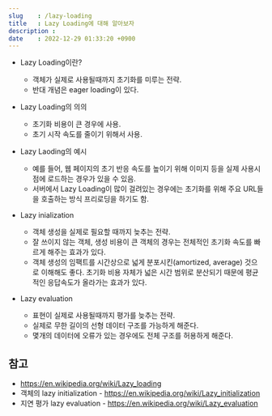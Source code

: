 ```yaml
---
slug    : /lazy-loading
title   : Lazy Loading에 대해 알아보자
description : 
date    : 2022-12-29 01:33:20 +0900
---
```


- Lazy Loading이란?
  - 객체가 실제로 사용될때까지 초기화를 미루는 전략. 
  - 반대 개념은 eager loading이 있다.
- Lazy Loading의 의의
  - 초기화 비용이 큰 경우에 사용. 
  - 초기 시작 속도를 줄이기 위해서 사용. 
- Lazy Laoding의 예시
  - 예를 들어, 웹 페이지의 초기 반응 속도를 높이기 위해 이미지 등을 실제 사용시점에 로드하는 경우가 있을 수 있음. 
  - 서버에서 Lazy Loading이 많이 걸려있는 경우에는 초기화를 위해 주요 URL들을 호출하는 방식 프리로딩을 하기도 함. 

- Lazy inialization 
  - 객체 생성을 실제로 필요할 때까지 늦추는 전략.
  - 잘 쓰이지 않는 객체, 생성 비용이 큰 객체의 경우는 전체적인 초기화 속도를 빠르게 해주는 효과가 있다. 
  - 객체 생성의 임팩트를 시간상으로 넓게 분포시킨(amortized, average) 것으로 이해해도 좋다. 초기화 비용 자체가 넓은 시간 범위로 분산되기 때문에 평균적인 응답속도가 올라가는 효과가 있다. 

- Lazy evaluation 
  - 표현이 실제로 사용될때까지 평가를 늦추는 전략. 
  - 실제로 무한 길이의 선형 데이터 구조를 가능하게 해준다. 
  - 몇개의 데이터에 오류가 있는 경우에도 전체 구조를 허용하게 해준다. 

## 참고
- https://en.wikipedia.org/wiki/Lazy_loading
- 객체의 lazy initialization - https://en.wikipedia.org/wiki/Lazy_initialization
- 지연 평가 lazy evaluation - https://en.wikipedia.org/wiki/Lazy_evaluation

